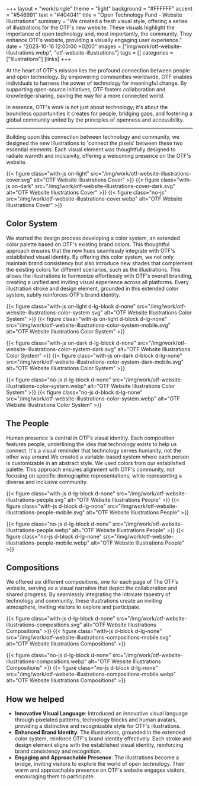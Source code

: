 +++
layout = "work/single"
theme = "light"
background = "#FFFFFF"
accent = "#546991"
text = "#404041"
title = "Open Technology Fund - Website Illustrations"
summary = "We created a fresh visual style, offering a series of illustrations for the OTF's new website. These visuals highlight the importance of open technology and, most importantly, the community. They enhance OTF’s website, providing a visually engaging user experience."
date = "2023-10-16 12:00:00 +0200"
images = ["img/work/otf-website-illustrations.webp", "otf-website-illustrations"]
tags = []
categories = ["Illustrations"]
[links]
+++

At the heart of OTF's mission lies the profound connection between people and open technology. By empowering communities worldwide, OTF enables individuals to harness the power of technology for meaningful change. By supporting open-source initiatives, OTF fosters collaboration and knowledge-sharing, paving the way for a more connected world.

In essence, OTF's work is not just about technology; it's about the boundless opportunities it creates for people, bridging gaps, and fostering a global community united by the principles of openness and accessibility.

---

Building upon this connection between technology and community, we designed the new illustrations to 'connect the pixels' between these two essential elements. Each visual element was thoughtfully designed to radiate warmth and inclusivity, offering a welcoming presence on the OTF's website.

{{< figure class="with-js on-light" src="/img/work/otf-website-illustrations-cover.svg" alt="OTF Website Illustrations Cover" >}}
{{< figure class="with-js on-dark" src="/img/work/otf-website-illustrations-cover-dark.svg" alt="OTF Website Illustrations Cover" >}}
{{< figure class="no-js" src="/img/work/otf-website-illustrations-cover.webp" alt="OTF Website Illustrations Cover" >}}

## Color System

We started the design process developing a color system, an extended color palette based on OTF's existing brand colors. This thoughtful approach ensures that the new hues seamlessly integrate with OTF's established visual identity. By offering this color system, we not only maintain brand consistency but also introduce new shades that complement the existing colors for different scenarios, such as the illustrations. This allows the illustrations to harmonize effortlessly with OTF's overall branding, creating a unified and inviting visual experience across all platforms. Every illustration stroke and design element, grounded in this extended color system, subtly reinforces OTF's brand identity.

{{< figure class="with-js on-light d-lg-block d-none" src="/img/work/otf-website-illustrations-color-system.svg" alt="OTF Website Illustrations Color System" >}}
{{< figure class="with-js on-light d-block d-lg-none" src="/img/work/otf-website-illustrations-color-system-mobile.svg" alt="OTF Website Illustrations Color System" >}}

{{< figure class="with-js on-dark d-lg-block d-none" src="/img/work/otf-website-illustrations-color-system-dark.svg" alt="OTF Website Illustrations Color System" >}}
{{< figure class="with-js on-dark d-block d-lg-none" src="/img/work/otf-website-illustrations-color-system-dark-mobile.svg" alt="OTF Website Illustrations Color System" >}}

{{< figure class="no-js d-lg-block d-none" src="/img/work/otf-website-illustrations-color-system.webp" alt="OTF Website Illustrations Color System" >}}
{{< figure class="no-js d-block d-lg-none" src="/img/work/otf-website-illustrations-color-system.webp" alt="OTF Website Illustrations Color System" >}}

## The People

Human presence is central in OTF’s visual identity. Each composition features people, underlining the idea that technology exists to help us connect. It's a visual reminder that technology serves humanity, not the other way around.We created a variable-based system where each person is customizable in an abstract style. We  used colors from our established palette. This approach ensures alignment with OTF's community, not focusing on specific demographic representations, while representing a diverse and inclusive community.

{{< figure class="with-js d-lg-block d-none" src="/img/work/otf-website-illustrations-people.svg" alt="OTF Website Illustrations People" >}}
{{< figure class="with-js d-block d-lg-none" src="/img/work/otf-website-illustrations-people-mobile.svg" alt="OTF Website Illustrations People" >}}

{{< figure class="no-js d-lg-block d-none" src="/img/work/otf-website-illustrations-people.webp" alt="OTF Website Illustrations People" >}}
{{< figure class="no-js d-block d-lg-none" src="/img/work/otf-website-illustrations-people-mobile.webp" alt="OTF Website Illustrations People" >}}

## Compositions

We offered six different compositions, one for each page of The OTF’s website, serving as a visual narrative that depict the collaboration and shared progress. By seamlessly integrating the intricate tapestry of technology and community, these illustrations create an inviting atmosphere, inviting visitors to explore and participate.

{{< figure class="with-js d-lg-block d-none" src="/img/work/otf-website-illustrations-compositions.svg" alt="OTF Website Illustrations Compositions" >}}
{{< figure class="with-js d-block d-lg-none" src="/img/work/otf-website-illustrations-compositions-mobile.svg" alt="OTF Website Illustrations Compositions" >}}

{{< figure class="no-js d-lg-block d-none" src="/img/work/otf-website-illustrations-compositions.webp" alt="OTF Website Illustrations Compositions" >}}
{{< figure class="no-js d-block d-lg-none" src="/img/work/otf-website-illustrations-compositions-mobile.webp" alt="OTF Website Illustrations Compositions" >}}

## How we helped

- **Innovative Visual Language**: Introduced an innovative visual language through pixelated patterns, technology blocks and human avatars, providing a distinctive and recognizable style for OTF's illustrations.
- **Enhanced Brand Identity**: The illustrations, grounded in the extended color system, reinforce OTF's brand identity effectively. Each stroke and design element aligns with the established visual identity, reinforcing brand consistency and recognition.
- **Engaging and Approachable Presence**: The illustrations become a bridge, inviting visitors to explore the world of open technology. Their warm and approachable presence on OTF's website engages visitors, encouraging them to participate.